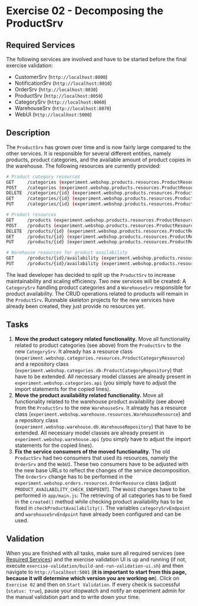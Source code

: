 # Exercise 02 - Decomposing the ProductSrv

## Required Services

The following services are involved and have to be started before the final exercise validation:

- CustomerSrv (`http://localhost:8000`)
- NotificationSrv (`http://localhost:8010`)
- OrderSrv (`http://localhost:8030`)
- ProductSrv (`http://localhost:8050`)
- CategorySrv  (`http://localhost:8060`)
- WarehouseSrv  (`http://localhost:8070`)
- WebUI (`http://localhost:5000`)

## Description

The `ProductSrv` has grown over time and is now fairly large compared to the other services. It is responsible for several different entities, namely products, product categories, and the available amount of product copies in the warehouse. The following resources are currently provided:

```bash
# Product category resources
GET     /categories (experiment.webshop.products.resources.ProductResource)
POST    /categories (experiment.webshop.products.resources.ProductResource)
DELETE  /categories/{id} (experiment.webshop.products.resources.ProductResource)
GET     /categories/{id} (experiment.webshop.products.resources.ProductResource)
PUT     /categories/{id} (experiment.webshop.products.resources.ProductResource)

# Product resources
GET     /products (experiment.webshop.products.resources.ProductResource)
POST    /products (experiment.webshop.products.resources.ProductResource)
DELETE  /products/{id} (experiment.webshop.products.resources.ProductResource)
GET     /products/{id} (experiment.webshop.products.resources.ProductResource)
PUT     /products/{id} (experiment.webshop.products.resources.ProductResource)

# Warehouse resources for product availability
GET     /products/{id}/availability (experiment.webshop.products.resources.ProductResource)
PUT     /products/{id}/availability (experiment.webshop.products.resources.ProductResource)
```

The lead developer has decided to split up the `ProductSrv` to increase maintainability and scaling efficiency. Two new services will be created: A `CategorySrv` handling product categories and a `WarehouseSrv` responsible for product availability. The CRUD operations related to products will remain in the `ProductSrv`. Runnable skeleton projects for the new services have already been created, they just provide no resources yet.

## Tasks

1. **Move the product category related functionality.** Move all functionality related to product categories (see above) from the `ProductSrv` to the new `CategorySrv`. It already has a resource class (`experiment.webshop.categories.resources.ProductCategoryResource`) and a repository class (`experiment.webshop.categories.db.ProductCategoryRepository`) that have to be extended. All necessary model classes are already present in `experiment.webshop.categories.api` (you simply have to adjust the import statements for the copied lines).
2. **Move the product availability related functionality.** Move all functionality related to the warehouse product availability (see above) from the `ProductSrv` to the new `WarehouseSrv`. It already has a resource class (`experiment.webshop.warehouse.resources.WarehouseResource`) and a repository class (`experiment.webshop.warehouse.db.WarehouseRepository`) that have to be extended. All necessary model classes are already present in `experiment.webshop.warehouse.api` (you simply have to adjust the import statements for the copied lines).
3. **Fix the service consumers of the moved functionality.** The old `ProductSrv` had two consumers that used its resources, namely the `OrderSrv` and the `WebUI`. These two consumers have to be adjusted with the new base URLs to reflect the changes of the service decomposition. The `OrderSrv` change has to be performed in the `experiment.webshop.orders.resources.OrderResource` class (adjust `PRODUCT_AVAILABILITY_CHECK_ENDPOINT`). The `WebUI` changes have to be performed in `app/main.js`: The retrieving of all categories has to be fixed in the `created()` method while checking product availability has to be fixed in `checkProductAvailability()`. The variables `categorySrvEndpoint` and `warehouseSrvEndpoint` have already been configured and can be used.

## Validation

When you are finished with all tasks, make sure all required services (see [Required Services](#required-services)) and the exercise validation UI is up and running (if not, execute `exercise-validation/build-and-run-validation-ui.sh`) and then navigate to `http://localhost:5001` (**it is important to start from this page, because it will determine which version you are working on**). Click on `Exercise 02` and then on `Start Validation`. If every check is successful (`status: true`), pause your stopwatch and notify an experiment admin for the manual validation part and to write down your time.